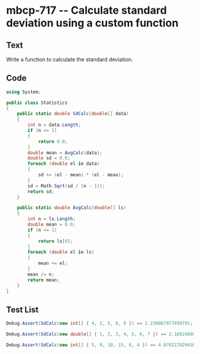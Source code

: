 # mbcp-717 -- Calculate standard deviation using a custom function

## Text

Write a function to calculate the standard deviation.

## Code

```csharp
using System;

public class Statistics
{
    public static double SdCalc(double[] data)
    {
        int n = data.Length;
        if (n <= 1)
        {
            return 0.0;
        }
        double mean = AvgCalc(data);
        double sd = 0.0;
        foreach (double el in data)
        {
            sd += (el - mean) * (el - mean);
        }
        sd = Math.Sqrt(sd / (n - 1));
        return sd;
    }

    public static double AvgCalc(double[] ls)
    {
        int n = ls.Length;
        double mean = 0.0;
        if (n <= 1)
        {
            return ls[0];
        }
        foreach (double el in ls)
        {
            mean += el;
        }
        mean /= n;
        return mean;
    }
}
```

## Test List

```csharp
Debug.Assert(SdCalc(new int[] { 4, 2, 5, 8, 6 }) == 2.23606797749979);
```

```csharp
Debug.Assert(SdCalc(new double[] { 1, 2, 3, 4, 5, 6, 7 }) == 2.160246899469287);
```

```csharp
Debug.Assert(SdCalc(new int[] { 5, 9, 10, 15, 6, 4 }) == 4.070217029430577);
```
